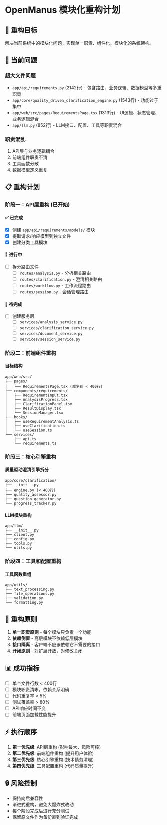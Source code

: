 # OpenManus 模块化重构计划

## 🎯 重构目标

解决当前系统中的模块化问题，实现单一职责、组件化、模块化的系统架构。

## 🚨 当前问题

### 超大文件问题
- `app/api/requirements.py` (2142行) - 包含路由、业务逻辑、数据模型等多重职责
- `app/core/quality_driven_clarification_engine.py` (1543行) - 功能过于集中
- `app/web/src/pages/RequirementsPage.tsx` (1313行) - UI逻辑、状态管理、业务逻辑混合
- `app/llm.py` (852行) - LLM接口、配置、工具等职责混合

### 职责混乱
1. API层与业务逻辑耦合
2. 前端组件职责不清
3. 工具函数分散
4. 数据模型定义重复

## 📋 重构计划

### 阶段一：API层重构 (已开始)

#### ✅ 已完成
- [x] 创建 `app/api/requirements/models/` 模块
- [x] 提取请求/响应模型到独立文件
- [x] 创建分类工具模块

#### 🔄 进行中
- [ ] 拆分路由文件
  - [ ] `routes/analysis.py` - 分析相关路由
  - [ ] `routes/clarification.py` - 澄清相关路由
  - [ ] `routes/workflow.py` - 工作流程路由
  - [ ] `routes/session.py` - 会话管理路由

#### 📝 待完成
- [ ] 创建服务层
  - [ ] `services/analysis_service.py`
  - [ ] `services/clarification_service.py`
  - [ ] `services/document_service.py`
  - [ ] `services/session_service.py`

### 阶段二：前端组件重构

#### 目标结构
```
app/web/src/
├── pages/
│   └── RequirementsPage.tsx (减少到 < 400行)
├── components/requirements/
│   ├── RequirementInput.tsx
│   ├── AnalysisProgress.tsx
│   ├── ClarificationPanel.tsx
│   ├── ResultDisplay.tsx
│   └── SessionManager.tsx
├── hooks/
│   ├── useRequirementAnalysis.ts
│   ├── useClarification.ts
│   └── useSession.ts
└── services/
    ├── api.ts
    └── requirements.ts
```

### 阶段三：核心引擎重构

#### 质量驱动澄清引擎拆分
```
app/core/clarification/
├── __init__.py
├── engine.py (< 400行)
├── quality_assessor.py
├── question_generator.py
└── progress_tracker.py
```

#### LLM模块重构
```
app/llm/
├── __init__.py
├── client.py
├── config.py
├── tools.py
└── utils.py
```

### 阶段四：工具和配置重构

#### 工具函数重组
```
app/utils/
├── text_processing.py
├── file_operations.py
├── validation.py
└── formatting.py
```

## 🎯 重构原则

1. **单一职责原则** - 每个模块只负责一个功能
2. **依赖倒置** - 高层模块不依赖低层模块
3. **接口隔离** - 客户端不应该依赖它不需要的接口
4. **开闭原则** - 对扩展开放，对修改关闭

## 📊 成功指标

- [ ] 单个文件行数 < 400行
- [ ] 模块职责清晰，依赖关系明确
- [ ] 代码重复率 < 5%
- [ ] 测试覆盖率 > 80%
- [ ] API响应时间不变
- [ ] 前端页面加载性能提升

## ⚡ 执行顺序

1. **第一优先级**: API层重构 (影响最大，风险可控)
2. **第二优先级**: 前端组件重构 (提升用户体验)
3. **第三优先级**: 核心引擎重构 (技术债务清理)
4. **第四优先级**: 工具配置重构 (代码质量提升)

## 🔒 风险控制

- 保持向后兼容性
- 渐进式重构，避免大爆炸式改动
- 每个阶段完成后进行充分测试
- 保留原文件作为备份直到验证完成
